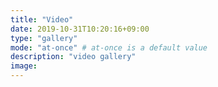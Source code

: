 ```yaml
---
title: "Video"
date: 2019-10-31T10:20:16+09:00
type: "gallery"
mode: "at-once" # at-once is a default value
description: "video gallery"
image: 
---
```



